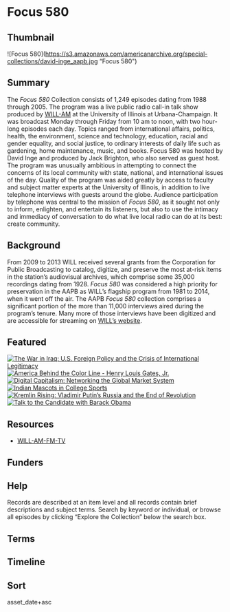 # Focus 580

## Thumbnail

![Focus 580](https://s3.amazonaws.com/americanarchive.org/special-collections/david-inge_aapb.jpg “Focus 580")

## Summary

The <em>Focus 580</em> Collection consists of 1,249 episodes dating from 1988 through 2005. The program was a live public radio call-in talk show produced by [WILL-AM](https://americanarchive.org/participating-orgs/1760) at the University of Illinois at Urbana-Champaign. It was broadcast Monday through Friday from 10 am to noon, with two hour-long episodes each day. Topics ranged from international affairs, politics, health, the environment, science and technology, education, racial and gender equality, and social justice, to ordinary interests of daily life such as gardening, home maintenance, music, and books. Focus 580 was hosted by David Inge and produced by Jack Brighton, who also served as guest host. The program was unusually ambitious in attempting to connect the concerns of its local community with state, national, and international issues of the day. Quality of the program was aided greatly by access to faculty and subject matter experts at the University of Illinois, in addition to live telephone interviews with guests around the globe. Audience participation by telephone was central to the mission of <em>Focus 580</em>, as it sought not only to inform, enlighten, and entertain its listeners, but also to use the intimacy and immediacy of conversation to do what live local radio can do at its best: create community.

## Background

From 2009 to 2013 WILL received several grants from the Corporation for Public Broadcasting to catalog, digitize, and preserve the most at-risk items in the station’s audiovisual archives, which comprise some 35,000 recordings dating from 1928. <em>Focus 580</em> was considered a high priority for preservation in the AAPB as WILL’s flagship program from 1981 to 2014, when it went off the air. The AAPB <em>Focus 580</em> collection comprises a significant portion of the more than 11,000 interviews aired during the program’s tenure. Many more of those interviews have been digitized and are accessible for streaming on [WILL’s website](https://will.illinois.edu/focus).

## Featured

[![The War in Iraq: U.S. Foreign Policy and the Crisis of International Legitimacy](https://s3.amazonaws.com/americanarchive.org/special-collections/thumbnail_cpb-aacip_16-h98z892s44.jpg)](/catalog/cpb-aacip_16-h98z892s44)
[![America Behind the Color Line - Henry Louis Gates, Jr.](https://s3.amazonaws.com/americanarchive.org/special-collections/thumbnail_cpb-aacip_16-dr2p55dv0k.jpg)](/catalog/cpb-aacip_16-dr2p55dv0k)
[![Digital Capitalism: Networking the Global Market System](https://s3.amazonaws.com/americanarchive.org/special-collections/aapb_tile.png)](/catalog/cpb-aacip_16-m61bk17586)
[![Indian Mascots in College Sports](https://s3.amazonaws.com/americanarchive.org/special-collections/thumbnail_cpb-aacip_16-cn6xw4853k.jpg)](/catalog/cpb-aacip_16-cn6xw4853k)
[![Kremlin Rising: Vladimir Putin’s Russia and the End of Revolution](https://s3.amazonaws.com/americanarchive.org/special-collections/thumbnail_cpb-aacip_16-t43hx1692w.jpg)](/catalog/cpb-aacip_16-t43hx1692w)
[![Talk to the Candidate with Barack Obama](https://s3.amazonaws.com/americanarchive.org/special-collections/thumbnail_cpb-aacip_16-st7dr2pt8z.jpg)](/catalog/cpb-aacip_16-st7dr2pt8z)

## Resources

- [WILL-AM-FM-TV](https://will.illinois.edu)

## Funders

## Help

Records are described at an item level and all records contain brief descriptions and subject terms. Search by keyword or individual, or browse all episodes by clicking “Explore the Collection” below the search box.
## Terms

## Timeline

## Sort 

asset_date+asc
